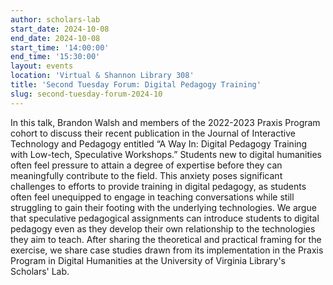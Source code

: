 ```yaml
---
author: scholars-lab
start_date: 2024-10-08
end_date: 2024-10-08
start_time: '14:00:00'
end_time: '15:30:00'
layout: events
location: 'Virtual & Shannon Library 308'
title: 'Second Tuesday Forum: Digital Pedagogy Training'
slug: second-tuesday-forum-2024-10
---
```

In this talk, Brandon Walsh and members of the 2022-2023 Praxis Program cohort to discuss their recent publication in the Journal of Interactive Technology and Pedagogy entitled “A Way In: Digital Pedagogy Training with Low-tech, Speculative Workshops.” Students new to digital humanities often feel pressure to attain a degree of expertise before they can meaningfully contribute to the field. This anxiety poses significant challenges to efforts to provide training in digital pedagogy, as students often feel unequipped to engage in teaching conversations while still struggling to gain their footing with the underlying technologies. We argue that speculative pedagogical assignments can introduce students to digital pedagogy even as they develop their own relationship to the technologies they aim to teach. After sharing the theoretical and practical framing for the exercise, we share case studies drawn from its implementation in the Praxis Program in Digital Humanities at the University of Virginia Library's Scholars' Lab.